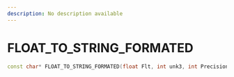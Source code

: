 ```yaml
---
description: No description available 
---
```


# FLOAT_TO_STRING_FORMATED

```cpp
const char* FLOAT_TO_STRING_FORMATED(float Flt, int unk3, int Precision);
```